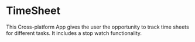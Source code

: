 # TimeSheet

This Cross-platform App gives the user the opportunity to track time sheets for different tasks. It includes a stop watch functionality.